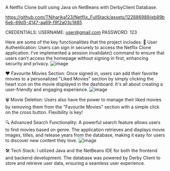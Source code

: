 A Netflix Clone built using Java on NetBeans with DerbyClient Database.



https://github.com/TNiharika123/Netflix_FullStack/assets/122886989/eb89b6eb-89d5-4147-aa69-f9f2a03c1885



CREDENTIALS:
USERNAME: user@gmail.com
PASSWORD: 123

Here are some of the key functionalities that the project includes:
🔐 User Authentication: Users can sign in securely to access the Netflix Clone application. 
I've implemented a session invalidate() command to ensure that users can't access the homepage without signing in first, enhancing security and privacy.
![image](https://github.com/TNiharika123/Netflix_FullStack/assets/122886989/37e029fc-1817-4747-a7d6-b462cdc8febb)

❤️ Favourite Movies Section: Once signed in, users can add their favorite movies to a personalized "Liked Movies" section by simply clicking the heart icon on the movie displayed in the dashboard.
It's all about creating a user-friendly and engaging experience.
![image](https://github.com/TNiharika123/Netflix_FullStack/assets/122886989/bbe1bf99-8b27-49cc-8967-54d427b9b02a)


🗑️ Movie Deletion: Users also have the power to manage their liked movies by removing them from the "Favourite Movies" section with a simple click on the cross button. 
Flexibility is key!

🔍 Advanced Search Functionality: A powerful search feature allows users to find movies based on genre. 
The application retrieves and displays movie images, titles, and release years from the database, making it easy for users to discover new content they love.
![image](https://github.com/TNiharika123/Netflix_FullStack/assets/122886989/894229e0-3fcd-4cb3-bffb-923c0ebebbac)


🛠️ Tech Stack: I utilized Java and the NetBeans IDE for both the frontend and backend development. 
The database was powered by Derby Client to store and retrieve user data, ensuring a seamless user experience.
